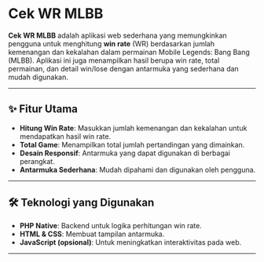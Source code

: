 # Cek WR MLBB

**Cek WR MLBB** adalah aplikasi web sederhana yang memungkinkan pengguna untuk menghitung **win rate** (WR) berdasarkan jumlah kemenangan dan kekalahan dalam permainan Mobile Legends: Bang Bang (MLBB). Aplikasi ini juga menampilkan hasil berupa win rate, total permainan, dan detail win/lose dengan antarmuka yang sederhana dan mudah digunakan.

---

## ✨ Fitur Utama
- **Hitung Win Rate**: Masukkan jumlah kemenangan dan kekalahan untuk mendapatkan hasil win rate.
- **Total Game**: Menampilkan total jumlah pertandingan yang dimainkan.
- **Desain Responsif**: Antarmuka yang dapat digunakan di berbagai perangkat.
- **Antarmuka Sederhana**: Mudah dipahami dan digunakan oleh pengguna.

---

## 🛠️ Teknologi yang Digunakan
- **PHP Native**: Backend untuk logika perhitungan win rate.
- **HTML & CSS**: Membuat tampilan antarmuka.
- **JavaScript (opsional)**: Untuk meningkatkan interaktivitas pada web.

---
